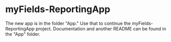 # myFields-ReportingApp

The new app is in the folder "App." Use that to continue the myFields-ReportingApp project. Documentation and another README can be found in the "App" folder.